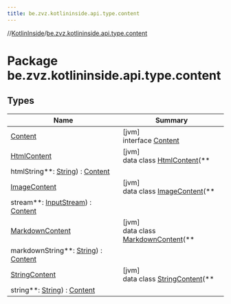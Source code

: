 ```yaml
---
title: be.zvz.kotlininside.api.type.content
---
```

//[KotlinInside](../../index.html)/[be.zvz.kotlininside.api.type.content](index.html)



# Package be.zvz.kotlininside.api.type.content

## Types

| Name | Summary |
|---|---|
| [Content](-content/index.html) | [jvm]<br>interface [Content](-content/index.html) |
| [HtmlContent](-html-content/index.html) | [jvm]<br>data class [HtmlContent](-html-content/index.html)(**
htmlString**: [String](https://kotlinlang.org/api/latest/jvm/stdlib/kotlin/-string/index.html)) : [Content](-content/index.html) |
| [ImageContent](-image-content/index.html) | [jvm]<br>data class [ImageContent](-image-content/index.html)(**
stream**: [InputStream](https://docs.oracle.com/javase/7/docs/api/java/io/InputStream.html)) : [Content](-content/index.html) |
| [MarkdownContent](-markdown-content/index.html) | [jvm]<br>data class [MarkdownContent](-markdown-content/index.html)(**
markdownString**: [String](https://kotlinlang.org/api/latest/jvm/stdlib/kotlin/-string/index.html)) : [Content](-content/index.html) |
| [StringContent](-string-content/index.html) | [jvm]<br>data class [StringContent](-string-content/index.html)(**
string**: [String](https://kotlinlang.org/api/latest/jvm/stdlib/kotlin/-string/index.html)) : [Content](-content/index.html) |


